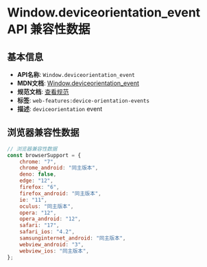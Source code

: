 # Window.deviceorientation_event API 兼容性数据

## 基本信息

- **API名称**: `Window.deviceorientation_event`
- **MDN文档**: [Window.deviceorientation_event](https://developer.mozilla.org/docs/Web/API/Window/deviceorientation_event)
- **规范文档**: [查看规范](https://w3c.github.io/deviceorientation/#deviceorientation,https://w3c.github.io/deviceorientation/#dom-window-ondeviceorientation)
- **标签**: `web-features:device-orientation-events`
- **描述**: `deviceorientation` event

## 浏览器兼容性数据

```javascript
// 浏览器兼容性数据
const browserSupport = {
    chrome: "7",
    chrome_android: "同主版本",
    deno: false,
    edge: "12",
    firefox: "6",
    firefox_android: "同主版本",
    ie: "11",
    oculus: "同主版本",
    opera: "12",
    opera_android: "12",
    safari: "17",
    safari_ios: "4.2",
    samsunginternet_android: "同主版本",
    webview_android: "3",
    webview_ios: "同主版本",
};

```


